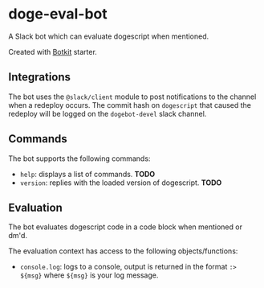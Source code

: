 # doge-eval-bot

A Slack bot which can evaluate dogescript when mentioned.

Created with [Botkit](https://botkit.ai) starter.

## Integrations

The bot uses the `@slack/client` module to post notifications to the channel when a redeploy occurs. The commit hash on `dogescript` that caused the redeploy will be logged on the `dogebot-devel` slack channel.


## Commands

The bot supports the following commands:

* `help`: displays a list of commands. **TODO**
* `version`: replies with the loaded version of dogescript.  **TODO**

## Evaluation

The bot evaluates dogescript code in a code block when mentioned or dm'd.

The evaluation context has access to the following objects/functions:

* `console.log`: logs to a console, output is returned in the format `:> ${msg}` where `${msg}` is your log message.
